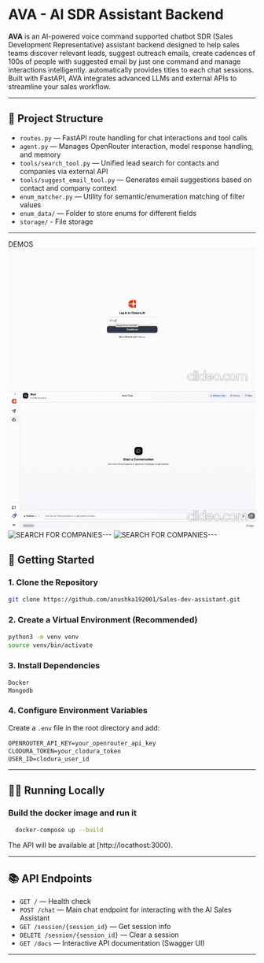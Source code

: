 # AVA - AI SDR Assistant Backend

**AVA** is an AI-powered voice command supported chatbot SDR (Sales Development Representative) assistant backend designed to help sales teams discover relevant leads, suggest outreach emails, create cadences of 100s of people with suggested email by just one command and manage interactions intelligently. automatically provides titles to each chat sessions. Built with FastAPI, AVA integrates advanced LLMs and external APIs to streamline your sales workflow.

---

## 📁 Project Structure

- `routes.py` — FastAPI route handling for chat interactions and tool calls  
- `agent.py` — Manages OpenRouter interaction, model response handling, and memory  
- `tools/search_tool.py` — Unified lead search for contacts and companies via external API  
- `tools/suggest_email_tool.py` — Generates email suggestions based on contact and company context  
- `enum_matcher.py` — Utility for semantic/enumeration matching of filter values  
- `enum_data/` — Folder to store enums for different fields  
-  `storage/` - File storage

---
DEMOS
![LOGIN TO YOUR ACCOUNT---](GIFS/rec_1_intro-ezgif.com-video-to-gif-converter.gif)
![SEARCH FOR LEADS---](GIFS/rec-2-dot-net-developers_PMQydA48-ezgif.com-video-to-gif-converter.gif)
![SEARCH FOR COMPANIES---](GIFS/rec-3-startups-working-on-block-chain-technology-yap93mon_BuQztXNH-ezgif.com-video-to-gif-converter.gif)
![SEARCH FOR COMPANIES---](GIFS/send-an-email-to-hrs-cxwip805_qxZFyc16-ezgif.com-video-to-gif-converter.gif)

## 🚀 Getting Started

### 1. Clone the Repository

```bash
git clone https://github.com/anushka192001/Sales-dev-assistant.git
```

### 2. Create a Virtual Environment (Recommended)

```bash
python3 -m venv venv
source venv/bin/activate
```

### 3. Install Dependencies

```
Docker
Mongodb
```

### 4. Configure Environment Variables

Create a `.env` file in the root directory and add:

```env
OPENROUTER_API_KEY=your_openrouter_api_key
CLODURA_TOKEN=your_clodura_token
USER_ID=clodura_user_id
```

---

## 🏃‍♂️ Running Locally

### Build the docker image and run it
```bash
  docker-compose up --build
```

The API will be available at [http://locathost:3000).

---

## 📚 API Endpoints

- `GET /` — Health check
- `POST /chat` — Main chat endpoint for interacting with the AI Sales Assistant
- `GET /session/{session_id}` — Get session info
- `DELETE /session/{session_id}` — Clear a session
- `GET /docs` — Interactive API documentation (Swagger UI)

---


